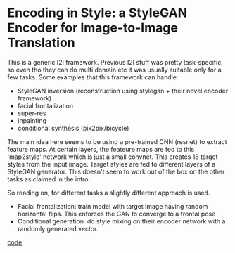 # Encoding in Style: a StyleGAN Encoder for Image-to-Image Translation

This is a generic I2I framework. Previous I2I stuff was pretty task-specific, so even tho they can do multi domain etc it was usually suitable only for a few tasks. Some examples that this framework can handle:
- StyleGAN inversion (reconstruction using stylegan + their novel encoder framework)
- facial frontalization
- super-res
- inpainting
- conditional synthesis (pix2pix/bicycle)

The main idea here seems to be using a pre-trained CNN (resnet) to extract feature maps. At certain layers, the feateure maps are fed to this 'map2style' network which is just a small convnet. This creates 18 target styles from the input image. Target styles are fed to different layers of a StyleGAN generator. This doesn't seem to work out of the box on the other tasks as claimed in the intro.

So reading on, for different tasks a slightly different approach is used. 
- Facial frontalization: train model with target image having random horizontal flips. This enforces the GAN to converge to a frontal pose
- Conditional generation: do style mixing on their encoder network with a randomly generated vector.


[code](https://github.com/eladrich/pixel2style2pixel)